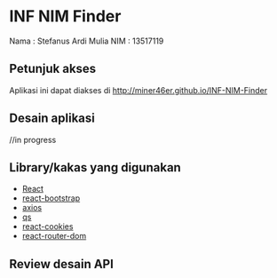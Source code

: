 # INF NIM Finder
Nama    : Stefanus Ardi Mulia
NIM     : 13517119

## Petunjuk akses
Aplikasi ini dapat diakses di http://miner46er.github.io/INF-NIM-Finder

## Desain aplikasi
//in progress

## Library/kakas yang digunakan
* [React](https://reactjs.org/)
* [react-bootstrap](https://react-bootstrap.github.io/)
* [axios](https://github.com/axios/axios)
* [qs](https://github.com/ljharb/qs)
* [react-cookies](https://www.npmjs.com/package/react-cookies)
* [react-router-dom](https://reacttraining.com/react-router/)

## Review desain API

